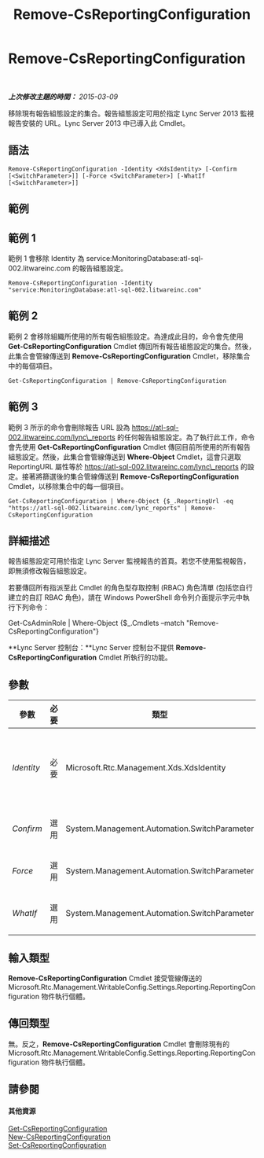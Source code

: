 ﻿---
title: Remove-CsReportingConfiguration
TOCTitle: Remove-CsReportingConfiguration
ms:assetid: 17cc1865-4bd9-4630-9947-2c432d1203b3
ms:mtpsurl: https://technet.microsoft.com/zh-tw/library/JJ204711(v=OCS.15)
ms:contentKeyID: 49290216
ms.date: 08/10/2015
mtps_version: v=OCS.15
ms.translationtype: HT
---

# Remove-CsReportingConfiguration

 

_**上次修改主題的時間：** 2015-03-09_

移除現有報告組態設定的集合。報告組態設定可用於指定 Lync Server 2013 監視報告安裝的 URL。Lync Server 2013 中已導入此 Cmdlet。

## 語法

    Remove-CsReportingConfiguration -Identity <XdsIdentity> [-Confirm [<SwitchParameter>]] [-Force <SwitchParameter>] [-WhatIf [<SwitchParameter>]]

## 範例

## 範例 1

範例 1 會移除 Identity 為 service:MonitoringDatabase:atl-sql-002.litwareinc.com 的報告組態設定。

    Remove-CsReportingConfiguration -Identity "service:MonitoringDatabase:atl-sql-002.litwareinc.com"

## 範例 2

範例 2 會移除組織所使用的所有報告組態設定。為達成此目的，命令會先使用 **Get-CsReportingConfiguration** Cmdlet 傳回所有報告組態設定的集合。然後，此集合會管線傳送到 **Remove-CsReportingConfiguration** Cmdlet，移除集合中的每個項目。

    Get-CsReportingConfiguration | Remove-CsReportingConfiguration

## 範例 3

範例 3 所示的命令會刪除報告 URL 設為 https://atl-sql-002.litwareinc.com/lync\_reports 的任何報告組態設定。為了執行此工作，命令會先使用 **Get-CsReportingConfiguration** Cmdlet 傳回目前所使用的所有報告組態設定。然後，此集合會管線傳送到 **Where-Object** Cmdlet，這會只選取 ReportingURL 屬性等於 https://atl-sql-002.litwareinc.com/lync\_reports 的設定。接著將篩選後的集合管線傳送到 **Remove-CsReportingConfiguration** Cmdlet，以移除集合中的每一個項目。

    Get-CsReportingConfiguration | Where-Object {$_.ReportingUrl -eq "https://atl-sql-002.litwareinc.com/lync_reports" | Remove-CsReportingConfiguration

## 詳細描述

報告組態設定可用於指定 Lync Server 監視報告的首頁。若您不使用監視報告，即無須修改報告組態設定。

若要傳回所有指派至此 Cmdlet 的角色型存取控制 (RBAC) 角色清單 (包括您自行建立的自訂 RBAC 角色)，請在 Windows PowerShell 命令列介面提示字元中執行下列命令：

Get-CsAdminRole | Where-Object {$\_.Cmdlets –match "Remove-CsReportingConfiguration"}

**Lync Server 控制台：**Lync Server 控制台不提供 **Remove-CsReportingConfiguration** Cmdlet 所執行的功能。

## 參數


<table>
<colgroup>
<col style="width: 25%" />
<col style="width: 25%" />
<col style="width: 25%" />
<col style="width: 25%" />
</colgroup>
<thead>
<tr class="header">
<th>參數</th>
<th>必要</th>
<th>類型</th>
<th>說明</th>
</tr>
</thead>
<tbody>
<tr class="odd">
<td><p><em>Identity</em></p></td>
<td><p>必要</p></td>
<td><p>Microsoft.Rtc.Management.Xds.XdsIdentity</p></td>
<td><p>要移除報告組態設定之監控資料庫的服務 Identity。例如：</p>
<p>-Identity &quot;Service:MonitoringDatabase:atl-sql-001.litwareinc.com&quot;</p></td>
</tr>
<tr class="even">
<td><p><em>Confirm</em></p></td>
<td><p>選用</p></td>
<td><p>System.Management.Automation.SwitchParameter</p></td>
<td><p>執行命令前先要求您確認。</p></td>
</tr>
<tr class="odd">
<td><p><em>Force</em></p></td>
<td><p>選用</p></td>
<td><p>System.Management.Automation.SwitchParameter</p></td>
<td><p>隱藏執行命令時可能發生的非嚴重錯誤訊息。</p></td>
</tr>
<tr class="even">
<td><p><em>WhatIf</em></p></td>
<td><p>選用</p></td>
<td><p>System.Management.Automation.SwitchParameter</p></td>
<td><p>描述執行命令後的結果，但無須實際執行命令。</p></td>
</tr>
</tbody>
</table>


## 輸入類型

**Remove-CsReportingConfiguration** Cmdlet 接受管線傳送的 Microsoft.Rtc.Management.WritableConfig.Settings.Reporting.ReportingConfiguration 物件執行個體。

## 傳回類型

無。反之，**Remove-CsReportingConfiguration** Cmdlet 會刪除現有的 Microsoft.Rtc.Management.WritableConfig.Settings.Reporting.ReportingConfiguration 物件執行個體。

## 請參閱

#### 其他資源

[Get-CsReportingConfiguration](get-csreportingconfiguration.md)  
[New-CsReportingConfiguration](new-csreportingconfiguration.md)  
[Set-CsReportingConfiguration](set-csreportingconfiguration.md)

